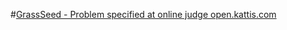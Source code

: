 #[GrassSeed - Problem specified at online judge open.kattis.com](https://open.kattis.com/problems/grassseed)
